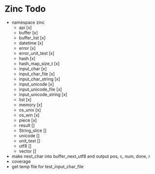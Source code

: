 # Zinc Todo
* namespace zinc
  * api [x]
  * buffer [x]
  * buffer_list [x]
  * datetime [x]
  * error [x]
  * error_unit_test [x]
  * hash [x]
  * hash_map_size_t [x]
  * input_char [x]
  * input_char_file [x]
  * input_char_string [x]
  * input_unicode [x]
  * input_unicode_file [x]
  * input_unicode_string [x]
  * list [x]
  * memory [x]
  * os_unix [x]
  * os_win [x]
  * piece [x]
  * result []
  * String_slice []
  * unicode []
  * unit_test []
  * utf8 []
  * vector []
* make next_char into buffer_next_utf8 and output pos, c, num, done, r
* coverage
* get temp file for test_input_char_file
